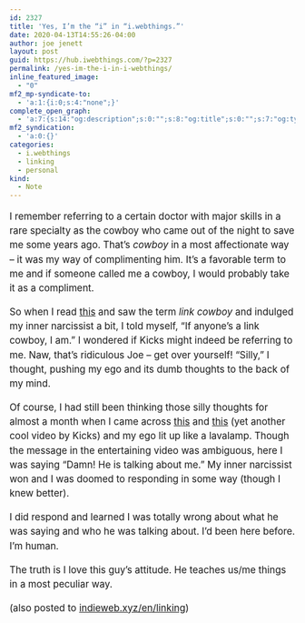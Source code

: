```yaml
---
id: 2327
title: 'Yes, I’m the “i” in “i.webthings.”'
date: 2020-04-13T14:55:26-04:00
author: joe jenett
layout: post
guid: https://hub.iwebthings.com/?p=2327
permalink: /yes-im-the-i-in-i-webthings/
inline_featured_image:
  - "0"
mf2_mp-syndicate-to:
  - 'a:1:{i:0;s:4:"none";}'
complete_open_graph:
  - 'a:7:{s:14:"og:description";s:0:"";s:8:"og:title";s:0:"";s:7:"og:type";s:0:"";s:12:"twitter:card";s:7:"summary";s:15:"twitter:creator";s:0:"";s:19:"twitter:description";s:0:"";s:8:"og:image";s:0:"";}'
mf2_syndication:
  - 'a:0:{}'
categories:
  - i.webthings
  - linking
  - personal
kind:
  - Note
---
```

<div style="font-size:1.2em;line-height:1.5em;">
  <p>I remember referring to a certain doctor with major skills in a rare specialty as the cowboy who came out of the night to save me some years ago. That&#8217;s <em>cowboy</em> in a most affectionate way &#8211; it was my way of complimenting him. It&#8217;s a favorable term to me and if someone called me a cowboy, I would probably take it as a compliment.</p> 
  
  <p>
    So when I read <a href="https://www.kickscondor.com/okay-shut-up-about-me-now/" title="Okay, Shut Up About Me Now">this</a> and saw the term <em>link cowboy</em> and indulged my inner narcissist a bit, I told myself, “If anyone&#8217;s a link cowboy, I am.” I wondered if Kicks might indeed be referring to me. Naw, that&#8217;s ridiculous Joe &#8211; get over yourself! “Silly,” I thought, pushing my ego and its dumb thoughts to the back of my mind.
  </p>
  
  <p>
    Of course, I had still been thinking those silly thoughts for almost a month when I came across <a href="https://www.kickscondor.com/hrefhunt-for-march-2020/" title="HrefHunt for March 2020">this</a> and <a href="https://www.kickscondor.com/link-cowboys/" title="Link Cowboys">this</a> (yet another cool video by Kicks) and my ego lit up like a lavalamp. Though the message in the entertaining video was ambiguous, here I was saying “Damn! He is talking about me.” My inner narcissist won and I was doomed to responding in some way (though I knew better).
  </p>
  
  <p>
    I did respond and learned I was totally wrong about what he was saying and who he was talking about. I&#8217;d been here before. I&#8217;m human.
  </p>
  
  <p>
    The truth is I love this guy&#8217;s attitude. He teaches us/me things in a most peculiar way.
  </p>
  
  <div>
    <div class="syndy">
      (also posted to <a class="u-syndication" href="https://indieweb.xyz/en/linking">indieweb.xyz/en/linking</a>)
    </div>
